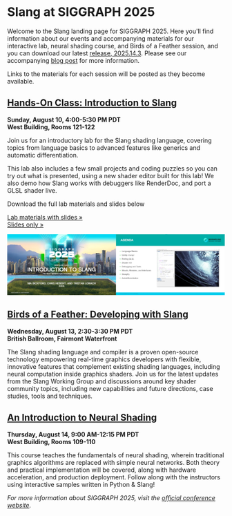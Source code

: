 # Slang at SIGGRAPH 2025

Welcome to the Slang landing page for SIGGRAPH 2025. Here you'll find information about our events and accompanying materials for our interactive lab, neural shading course, and Birds of a Feather session, and you can download our latest [release, 2025.14.3](https://github.com/shader-slang/slang/releases/tag/v2025.14.3). Please see our accompanying [blog post](https://shader-slang.org/blog/2025/08/08/slang-at-siggraph-2025/) for more information.

Links to the materials for each session will be posted as they become available.

## [Hands-On Class: Introduction to Slang](https://s2025.conference-schedule.org/?post_type=page&p=14&id=gensubcur_104&sess=sess287)

**Sunday, August 10, 4:00-5:30 PM PDT**  
**West Building, Rooms 121-122**

Join us for an introductory lab for the Slang shading language, covering topics from language basics to advanced features like generics and automatic differentiation.

This lab also includes a few small projects and coding puzzles so you can try out what is presented, using a new shader editor built for this lab! We also demo how Slang works with debuggers like RenderDoc, and port a GLSL shader live.

Download the full lab materials and slides below

[Lab materials with slides »](https://developer.download.nvidia.com/ProGraphics/nvpro-samples/SlangLab/Lab.zip)  
[Slides only »](https://developer.download.nvidia.com/ProGraphics/nvpro-samples/SlangLab/Slides.pdf)

<img src="intro-to-slang.webp" alt="The title and agenda slides from the lab. The agenda slide has a screenshot of vk_slang_editor and the course's agenda: language basics, using slangc, porting GLSL, shader I/O, debugging and tools, structs, modules, interfaces, SlangPy, and autodifferentiation." style="max-width: 100%;">

## [Birds of a Feather: Developing with Slang](https://s2025.conference-schedule.org/?post_type=page&p=14&id=bof_177&sess=sess558)

**Wednesday, August 13, 2:30-3:30 PM PDT**  
**British Ballroom, Fairmont Waterfront**

The Slang shading language and compiler is a proven open-source technology empowering real-time graphics developers with flexible, innovative features that complement existing shading languages, including neural computation inside graphics shaders. Join us for the latest updates from the Slang Working Group and discussions around key shader community topics, including new capabilities and future directions, case studies, tools and techniques.

## [An Introduction to Neural Shading](https://s2025.conference-schedule.org/?post_type=page&p=14&id=gensub_420&sess=sess208)

**Thursday, August 14, 9:00 AM-12:15 PM PDT**  
**West Building, Rooms 109-110**

This course teaches the fundamentals of neural shading, wherein traditional graphics algorithms are replaced with simple neural networks. Both theory and practical implementation will be covered, along with hardware acceleration, and production deployment. Follow along with the instructors using interactive samples written in Python & Slang!

_For more information about SIGGRAPH 2025, visit the [official conference website](https://s2025.siggraph.org/)._
